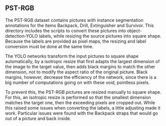## PST-RGB 

The PST-RGB dataset contains pictures with instance segmentation annotations for the items Backpack, Drill, Extinguisher and Survivor. This directory includes the scripts to convert these pictures into object-detection-YOLO labels, while resizing the source pictures into square shape. Because the labels are provided as pixel maps, the resizing and label conversion must be done at the same time.

The YOLO networks transform the input pictures to square shape automatically, by a isotropic resize that first adapts the largest dimension of the image to the target value, then adds black margins to match the other dimension, not to modify the aspect ratio of the original picture. Black margins, however, decrease the efficiency of the network, since there is a big number of computations going on with these void, pointless pixels. 

To prevent this, the PST-RGB pictures are resized manually to square shape. For this, an isotropic resize is performed so that the smallest dimension matches the target one, then the exceeding pixels are cropped out. While this raised some issues when converting the labels, a little adjusting made it work. Particular issues were found with the Backpack straps that would go out of a picture and back inside. 
